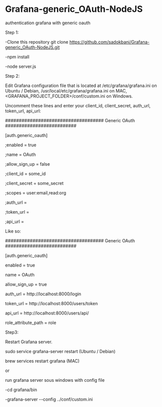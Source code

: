 # Grafana-generic_OAuth-NodeJS
authentication grafana with generic oauth

Step 1:

-Clone this repository git clone https://github.com/sadokbani/Grafana-generic_OAuth-NodeJS.git

-npm install

-node server.js

Step 2:

Edit Grafana configuration file that is located at /etc/grafana/grafana.ini on Ubuntu / Debian, /usr/local/etc/grafana/grafana.ini on MAC, <GRAFANA_PROJECT_FOLDER>/conf/custom.ini on Windows.


Uncomment these lines and enter your client_id, client_secret, auth_url, token_url, api_url:



#################################### Generic OAuth ##########################

[auth.generic_oauth]

;enabled = true

;name = OAuth

;allow_sign_up = false

;client_id = some_id

;client_secret = some_secret

;scopes = user:email,read:org

;auth_url =

;token_url =

;api_url =

Like so:


#################################### Generic OAuth ##########################

[auth.generic_oauth]

enabled = true

name = OAuth

allow_sign_up = true

auth_url = http://localhost:8000/login

token_url = http://localhost:8000/users/token

api_url = http://localhost:8000/users/api/

role_attribute_path = role



Step3:

Restart Grafana server.


sudo service grafana-server restart (Ubuntu / Debian)

brew services restart grafana (MAC)

or

run grafana server sous windows with config file 

-cd grafana/bin

-grafana-server --config ../conf/custom.ini

